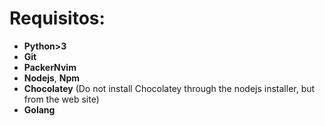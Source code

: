 # Requisitos:

- **Python>3**
- **Git**
- **PackerNvim**
- **Nodejs**, **Npm**
- **Chocolatey** (Do not install Chocolatey through the nodejs installer, but from the web site)
- **Golang**
